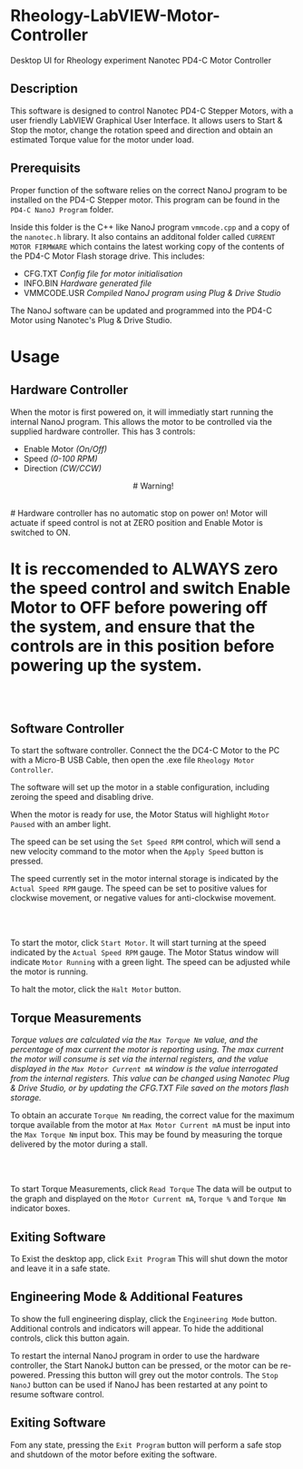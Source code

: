 # Rheology-LabVIEW-Motor-Controller
 Desktop UI for Rheology experiment Nanotec PD4-C Motor Controller
 
## Description

This software is designed to control Nanotec PD4-C Stepper Motors, with a user friendly LabVIEW Graphical User Interface. It allows users to Start & Stop the motor, change the rotation speed and direction and obtain an estimated Torque value for the motor under load.

## Prerequisits

Proper function of the software relies on the correct NanoJ program to be installed on the PD4-C Stepper motor. This program can be found in the `PD4-C NanoJ Program` folder. 

Inside this folder is the C++ like NanoJ program `vmmcode.cpp` and a copy of the `nanotec.h` library. It also contains an additonal folder called `CURRENT MOTOR FIRMWARE` which contains the latest working copy of the contents of the PD4-C Motor Flash storage drive. 
This includes:

- CFG.TXT  _Config file for motor initialisation_
- INFO.BIN   _Hardware generated file_
- VMMCODE.USR  _Compiled NanoJ program using Plug & Drive Studio_

The NanoJ software can be updated and programmed into the PD4-C Motor using Nanotec's Plug & Drive Studio.

# Usage

## Hardware Controller

When the motor is first powered on, it will immediatly start running the internal NanoJ program. This allows the motor to be controlled via the supplied hardware controller. This has 3 controls:

- Enable Motor _(On/Off)_
- Speed _(0-100 RPM)_
- Direction _(CW/CCW)_

<p align="center"># Warning!</p> <br>
 # Hardware controller has no automatic stop on power on! Motor will actuate if speed control is not at ZERO position and Enable Motor is switched to ON.

# It is reccomended to **ALWAYS** zero the speed control and switch **Enable Motor to OFF** before powering off the system, and ensure that the controls are in this position before powering up the system.

<br><br>

## Software Controller

To start the software controller. Connect the the DC4-C Motor to the PC with a Micro-B USB Cable, then open the .exe file `Rheology Motor Controller`.

The software will set up the motor in a stable configuration, including zeroing the speed and disabling drive.

When the motor is ready for use, the Motor Status will highlight `Motor Paused` with an amber light.

The speed can be set using the `Set Speed RPM` control, which will send a new velocity command to the motor when the `Apply Speed` button is pressed.

The speed currently set in the motor internal storage is indicated by the `Actual Speed RPM` gauge. The speed can be set to positive values for clockwise movement, or negative values for anti-clockwise movement.

<br><br>

To start the motor, click `Start Motor`. It will start turning at the speed indicated by the `Actual Speed RPM` gauge. The Motor Status window will indicate `Motor Running` with a green light. The speed can be adjusted while the motor is running.

To halt the motor, click the `Halt Motor` button.

## Torque Measurements

_Torque values are calculated via the `Max Torque Nm` value, and the percentage of max current the motor is reporting using. The max current the motor will consume is set via the internal registers, and the value displayed in the `Max Motor Current mA` window is the value interrogated from the internal registers. This value can be changed using Nanotec Plug & Drive Studio, or by updating the CFG.TXT File saved on the motors flash storage._

To obtain an accurate `Torque Nm` reading, the correct value for the maximum torque available from the motor at `Max Motor Current mA` must be input into the `Max Torque Nm` input box. This may be found by measuring the torque delivered by the motor during a stall.

<br><br>

To start Torque Measurements, click `Read Torque` The data will be output to the graph and displayed on the `Motor Current mA`, `Torque %` and `Torque Nm` indicator boxes.

## Exiting Software

To Exist the desktop app, click `Exit Program` This will shut down the motor and leave it in a safe state.

## Engineering Mode & Additional Features

To show the full engineering display, click the `Engineering Mode` button. Additional controls and indicators will appear. To hide the additional controls, click this button again.


To restart the internal NanoJ program in order to use the hardware controller, the Start NanokJ button can be pressed, or the motor can be re-powered. Pressing this button will grey out the motor controls. The `Stop NanoJ` button can be used if NanoJ has been restarted at any point to resume software control.

## Exiting Software

Fom any state, pressing the `Exit Program` button will perform a safe stop and shutdown of the motor before exiting the software.




